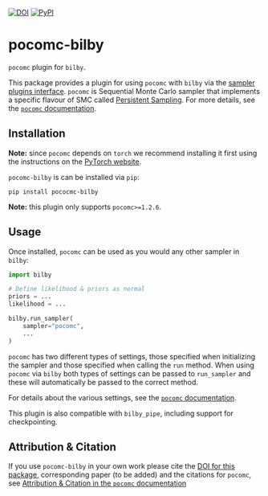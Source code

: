 [![DOI](https://zenodo.org/badge/DOI/10.5281/zenodo.15543647.svg)](https://doi.org/10.5281/zenodo.15543647)
[![PyPI](https://img.shields.io/pypi/v/pocomc-bilby)](https://pypi.org/project/pocomc-bilby/)

# pocomc-bilby

`pocomc` plugin for `bilby`.

This package provides a plugin for using `pocomc` with `bilby` via the [sampler plugins interface](https://bilby-dev.github.io/bilby/plugins.html#sampler-plugins). `pocomc` is Sequential Monte Carlo sampler
that implements a specific flavour of SMC called [Persistent Sampling](https://arxiv.org/abs/2407.20722). For more details,
see the [`pocomc` documentation](https://pocomc.readthedocs.io/en/latest/index.html).

## Installation

**Note:** since `pocomc` depends on `torch` we recommend installing it first using
the instructions on the [PyTorch website](https://pytorch.org/).

`pocomc-bilby` is can be installed via `pip`:

```
pip install pococmc-bilby
```

**Note:** this plugin only supports `pocomc>=1.2.6`.

## Usage

Once installed, `pocomc` can be used as you would any other sampler in `bilby`:

```python
import bilby

# Define likelihood & priors as normal
priors = ...
likelihood = ...

bilby.run_sampler(
    sampler="pocomc",
    ...
)
```

`pocomc` has two different types of settings, those specified when initializing the
sampler and those specified when calling the `run` method. When using `pocomc` via
`bilby` both types of settings can be passed to `run_sampler` and these will automatically
be passed to the correct method.

For details about the various settings, see the [`pocomc` documentation](https://pocomc.readthedocs.io/en/latest/index.html).

This plugin is also compatible with `bilby_pipe`, including support for checkpointing.

## Attribution & Citation

If you use `pocomc-bilby` in your own work please cite the [DOI for this package](https://doi.org/10.5281/zenodo.15543647), corresponding paper (to be added) and the
citations for `pocomc`,
see [Attribution & Citation in the `pocomc` documentation](https://pocomc.readthedocs.io/en/latest/index.html#attribution-citation)
